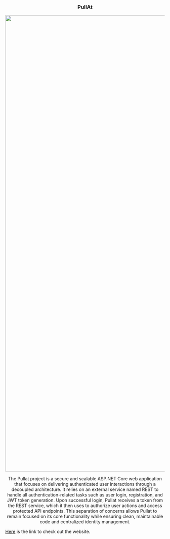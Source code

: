 <div align="center">
  <h3 align="center">PullAt</h3>
 
<img width="1441" alt="Screenshot 2025-04-14 at 3 03 34 PM" src="https://github.com/user-attachments/assets/2cd495c7-ff3a-48b5-9145-585b16f3dded" />
  
  <p>The Pullat project is a secure and scalable ASP.NET Core web application that focuses on delivering authenticated user interactions through a decoupled architecture. It relies on an external service named REST to handle all authentication-related tasks such as user login, registration, and JWT token generation. Upon successful login, Pullat receives a token from the REST service, which it then uses to authorize user actions and access protected API endpoints. This separation of concerns allows Pullat to remain focused on its core functionality while ensuring clean, maintainable code and centralized identity management.</p>
</div>

[Here](http://144.91.99.115:5134) is the link to check out the website.


